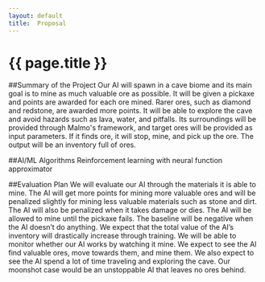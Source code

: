 ```yaml
---
layout: default
title:  Proposal
---
```


# {{ page.title }}

##Summary of the Project
Our AI will spawn in a cave biome and its main goal is to mine as much valuable ore as possible. It will be given a pickaxe and points are awarded for each ore mined. Rarer ores, such as diamond and redstone, are awarded more points. It will be able to explore the cave and avoid hazards such as lava, water, and pitfalls. Its surroundings will be provided through Malmo's framework, and target ores will be provided as input parameters. If it finds ore, it will stop, mine, and pick up the ore. The output will be an inventory full of ores.

##AI/ML Algorithms
Reinforcement learning with neural function approximator

##Evaluation Plan
We will evaluate our AI through the materials it is able to mine. The AI will get more points for mining more valuable ores and will be penalized slightly for mining less valuable materials such as stone and dirt. The AI will also be penalized when it takes damage or dies. The AI will be allowed to mine until the pickaxe fails. The baseline will be negative when the AI doesn’t do anything. We expect that the total value of the AI’s inventory will drastically increase through training. 
We will be able to monitor whether our AI works by watching it mine. We expect to see the AI find valuable ores, move towards them, and mine them. We also expect to see the AI spend a lot of time traveling and exploring the cave. Our moonshot case would be an unstoppable AI that leaves no ores behind.
